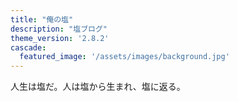 ```yaml
---
title: "俺の塩"
description: "塩ブログ"
theme_version: '2.8.2'
cascade:
  featured_image: '/assets/images/background.jpg'
---
```

人生は塩だ。人は塩から生まれ、塩に返る。
